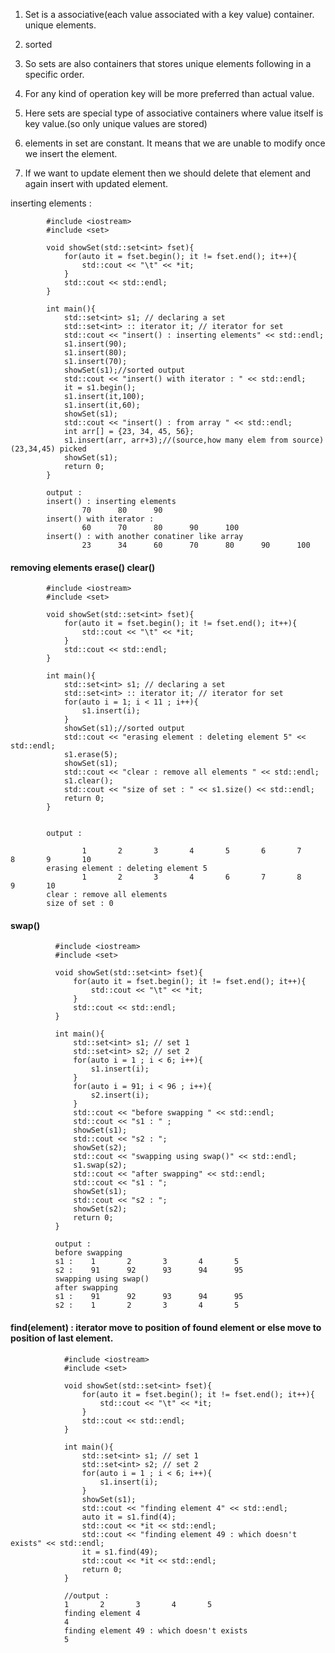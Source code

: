 1. Set is a associative(each value associated with a key value) container. unique elements. 

2. sorted

3. So sets are also containers that stores unique elements following in a specific order.

4. For any kind of operation key will be more preferred than actual value. 

5. Here sets are special type of associative containers where value itself is key value.(so only unique values are stored)

6. elements in set are constant. It means that we are unable to modify once we insert the element. 

7. If we want to update element then we should delete that element and again insert with updated element. 


inserting elements : 

            #include <iostream>
            #include <set>

            void showSet(std::set<int> fset){
                for(auto it = fset.begin(); it != fset.end(); it++){
                    std::cout << "\t" << *it;
                }
                std::cout << std::endl;
            }

            int main(){
                std::set<int> s1; // declaring a set
                std::set<int> :: iterator it; // iterator for set
                std::cout << "insert() : inserting elements" << std::endl;
                s1.insert(90);
                s1.insert(80);
                s1.insert(70);
                showSet(s1);//sorted output
                std::cout << "insert() with iterator : " << std::endl;
                it = s1.begin();
                s1.insert(it,100);
                s1.insert(it,60);
                showSet(s1);
                std::cout << "insert() : from array " << std::endl;
                int arr[] = {23, 34, 45, 56};
                s1.insert(arr, arr+3);//(source,how many elem from source) (23,34,45) picked
                showSet(s1);
                return 0;
            }

            output : 
            insert() : inserting elements
                    70      80      90
            insert() with iterator :
                    60      70      80      90      100
            insert() : with another conatiner like array
                    23      34      60      70      80      90      100
                    

#### removing elements erase() clear()

            #include <iostream>
            #include <set>

            void showSet(std::set<int> fset){
                for(auto it = fset.begin(); it != fset.end(); it++){
                    std::cout << "\t" << *it;
                }
                std::cout << std::endl;
            }

            int main(){
                std::set<int> s1; // declaring a set
                std::set<int> :: iterator it; // iterator for set
                for(auto i = 1; i < 11 ; i++){
                    s1.insert(i);
                }    
                showSet(s1);//sorted output
                std::cout << "erasing element : deleting element 5" << std::endl;
                s1.erase(5);
                showSet(s1);
                std::cout << "clear : remove all elements " << std::endl;
                s1.clear();
                std::cout << "size of set : " << s1.size() << std::endl;
                return 0;
            }


            output : 

                    1       2       3       4       5       6       7       8       9       10
            erasing element : deleting element 5
                    1       2       3       4       6       7       8       9       10
            clear : remove all elements
            size of set : 0
            
            
#### swap()

              #include <iostream>
              #include <set>

              void showSet(std::set<int> fset){
                  for(auto it = fset.begin(); it != fset.end(); it++){
                      std::cout << "\t" << *it;
                  }
                  std::cout << std::endl;
              }

              int main(){
                  std::set<int> s1; // set 1
                  std::set<int> s2; // set 2
                  for(auto i = 1 ; i < 6; i++){
                      s1.insert(i);
                  }
                  for(auto i = 91; i < 96 ; i++){
                      s2.insert(i);
                  }
                  std::cout << "before swapping " << std::endl;
                  std::cout << "s1 : " ;
                  showSet(s1);
                  std::cout << "s2 : ";
                  showSet(s2);
                  std::cout << "swapping using swap()" << std::endl;
                  s1.swap(s2);
                  std::cout << "after swapping" << std::endl;
                  std::cout << "s1 : ";
                  showSet(s1);
                  std::cout << "s2 : ";
                  showSet(s2);
                  return 0;
              }

              output :
              before swapping
              s1 :    1       2       3       4       5
              s2 :    91      92      93      94      95
              swapping using swap()
              after swapping
              s1 :    91      92      93      94      95
              s2 :    1       2       3       4       5
              
              
              
#### find(element) : iterator move to position of found element or else move to position of last element.    


                #include <iostream>
                #include <set>

                void showSet(std::set<int> fset){
                    for(auto it = fset.begin(); it != fset.end(); it++){
                        std::cout << "\t" << *it;
                    }
                    std::cout << std::endl;
                }

                int main(){
                    std::set<int> s1; // set 1
                    std::set<int> s2; // set 2
                    for(auto i = 1 ; i < 6; i++){
                        s1.insert(i);
                    }
                    showSet(s1);
                    std::cout << "finding element 4" << std::endl;
                    auto it = s1.find(4);
                    std::cout << *it << std::endl;
                    std::cout << "finding element 49 : which doesn't exists" << std::endl;
                    it = s1.find(49);
                    std::cout << *it << std::endl;
                    return 0;
                }

                //output :         
                1       2       3       4       5
                finding element 4
                4
                finding element 49 : which doesn't exists
                5
                
                
                
